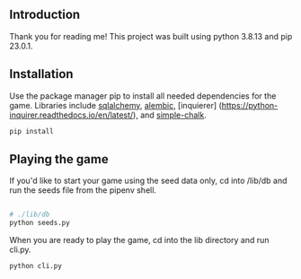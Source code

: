## Introduction

Thank you for reading me! This project was built using python 3.8.13 and pip 23.0.1. 

## Installation 

Use the package manager pip to install all needed dependencies for the game. Libraries include [sqlalchemy](https://www.sqlalchemy.org/), [alembic](https://alembic.sqlalchemy.org/en/latest/), [inquierer] (https://python-inquirer.readthedocs.io/en/latest/), and [simple-chalk](https://pypi.org/project/simple-chalk/). 

```bash
pip install
```

## Playing the game 

If you'd like to start your game using the seed data only, cd into /lib/db and run the seeds file from the pipenv shell.

```bash

# ./lib/db
python seeds.py
```

When you are ready to play the game, cd into the lib directory and run cli.py. 

```bash
python cli.py
```